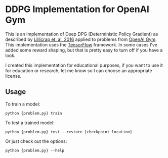 # DDPG Implementation for OpenAI Gym

This is an implementation of Deep DPG (Deterministic Policy Gradient) as described by [Lillicrap et. al. 2016](https://arxiv.org/abs/1509.02971) applied to problems from [OpenAI Gym](https://gym.openai.com/).  This implementation uses the [TensorFlow](https://www.tensorflow.org/) framework.  In some cases I've added some reward shaping, but that is pretty easy to turn off if you have a look. 

I created this implementation for educational purposes, if you want to use it for education or research, let me know so I can choose an appropriate license.

## Usage
To train a model:
```
python {problem.py} train
```

To test a trained model:
```
python {problem.py} test --restore [checkpoint location]
```

Or just check out the options:
```
python {problem.py} --help
```
